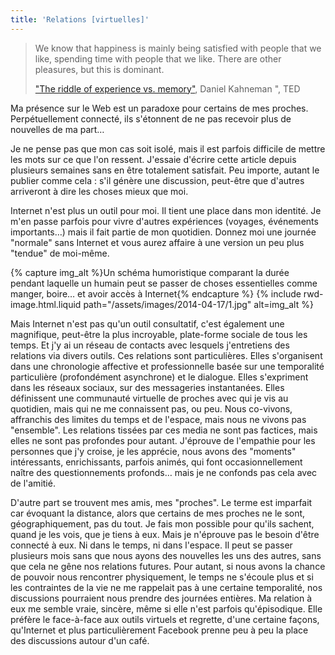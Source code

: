 ```yaml
---
title: 'Relations [virtuelles]'
---
```


> We know that happiness is mainly being satisfied with people that we like, spending time with people that we like. There are other pleasures, but this is dominant.
>
> ["The riddle of experience vs. memory"](http://www.ted.com/talks/daniel_kahneman_the_riddle_of_experience_vs_memory '"The riddle of experience vs. memory", Daniel Kahneman ", TED'), Daniel Kahneman &quot;, TED

Ma présence sur le Web est un paradoxe pour certains de mes proches. Perpétuellement connecté, ils s'étonnent de ne pas recevoir plus de nouvelles de ma part…

<!-- more -->

Je ne pense pas que mon cas soit isolé, mais il est parfois difficile de mettre les mots sur ce que l'on ressent. J'essaie d'écrire cette article depuis plusieurs semaines sans en être totalement satisfait. Peu importe, autant le publier comme cela : s'il génère une discussion, peut-être que d'autres arriveront à dire les choses mieux que moi.

Internet n'est plus un outil pour moi. Il tient une place dans mon identité. Je m'en passe parfois pour vivre d'autres expériences (voyages, événements importants…) mais il fait partie de mon quotidien. Donnez moi une journée "normale" sans Internet et vous aurez affaire à une version un peu plus "tendue" de moi-même.

{% capture img_alt %}Un schéma humoristique comparant la durée pendant laquelle un humain peut se passer de choses essentielles comme manger, boire… et avoir accès à Internet{% endcapture %} {% include rwd-image.html.liquid
path="/assets/images/2014-04-17/1.jpg"
alt=img_alt
%}

Mais Internet n'est pas qu'un outil consultatif, c'est également une magnifique, peut-être la plus incroyable, plate-forme sociale de tous les temps. Et j'y ai un réseau de contacts avec lesquels j'entretiens des relations via divers outils. Ces relations sont particulières. Elles s'organisent dans une chronologie affective et professionnelle basée sur une temporalité particulière (profondément asynchrone) et le dialogue. Elles s'expriment dans les réseaux sociaux, sur des messageries instantanées. Elles définissent une communauté virtuelle de proches avec qui je vis au quotidien, mais qui ne me connaissent pas, ou peu. Nous co-vivons, affranchis des limites du temps et de l'espace, mais nous ne vivons pas "ensemble". Les relations tissées par ces media ne sont pas factices, mais elles ne sont pas profondes pour autant. J'éprouve de l'empathie pour les personnes que j'y croise, je les apprécie, nous avons des "moments" intéressants, enrichissants, parfois animés, qui font occasionnellement naître des questionnements profonds… mais je ne confonds pas cela avec de l'amitié.

D'autre part se trouvent mes amis, mes "proches". Le terme est imparfait car évoquant la distance, alors que certains de mes proches ne le sont, géographiquement, pas du tout. Je fais mon possible pour qu'ils sachent, quand je les vois, que je tiens à eux. Mais je n'éprouve pas le besoin d'être connecté à eux. Ni dans le temps, ni dans l'espace. Il peut se passer plusieurs mois sans que nous ayons des nouvelles les uns des autres, sans que cela ne gêne nos relations futures. Pour autant, si nous avons la chance de pouvoir nous rencontrer physiquement, le temps ne s'écoule plus et si les contraintes de la vie ne me rappelait pas à une certaine temporalité, nos discussions pourraient nous prendre des journées entières. Ma relation à eux me semble vraie, sincère, même si elle n'est parfois qu'épisodique. Elle préfère le face-à-face aux outils virtuels et regrette, d'une certaine façons, qu'Internet et plus particulièrement Facebook prenne peu à peu la place des discussions autour d'un café.

